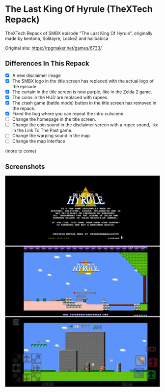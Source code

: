 # The Last King Of Hyrule (TheXTech Repack)
TheXTech Repack of SMBX episode "The Last King Of Hyrule", originally made by kentona, Solitayre, LockeZ and halibabica

Original site: https://rpgmaker.net/games/6733/

## Differences In This Repack
- [x] A new disclaimer image
- [x] The SMBX logo in the title screen has replaced with the actual logo of the episode
- [x] The curtain in the title screen is now purple, like in the Zelda 2 game.
- [x] The coins in the HUD are replaced with rupees. 
- [x] The crash game (battle mode) button in the title screen has removed in the repack.
- [x] Fixed the bug where you can repeat the intro cutscene.
- [ ] Change the homepage in the title screen.
- [ ] Change the coin sound in the disclaimer screen with a rupee sound, like in the Link To The Past game.
- [ ] Change the warping sound in the map
- [ ] Change the map interface

(more to come) 

## Screenshots
![Disclaimer Screen](https://github.com/DarkWeBareBears69/The-Last-King-Of-Hyrule-TheXTech-Repack/blob/main/screenshots/Screenshot_2024-03-13-08-10-23-15_fc9b0eb1832cb4f1879c12bf3b54568e.jpg?raw=true)
![Title Screen (the homepage will be changed...)](https://github.com/DarkWeBareBears69/The-Last-King-Of-Hyrule-TheXTech-Repack/blob/main/screenshots/Screenshot_2024-03-13-08-10-45-05_fc9b0eb1832cb4f1879c12bf3b54568e.jpg?raw=true)
![Gameplay](https://github.com/DarkWeBareBears69/The-Last-King-Of-Hyrule-TheXTech-Repack/blob/main/screenshots/Screenshot_2024-03-13-08-12-16-22_fc9b0eb1832cb4f1879c12bf3b54568e.jpg?raw=true)
